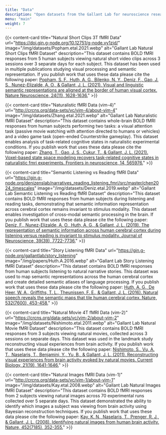 ```yaml
---
title: "Data"
description: "Open datasets from the Gallant Lab for neuroscience research"
menu: "main"
weight: 7
---
```


{{< content-card title="Natural Short Clips 3T fMRI Data" url="https://doi.gin.g-node.org/10.12751/g-node.vy1zjd/" image="/img/datasets/Popham.etal.2021.webp" alt="Gallant Lab Natural Short Clips fMRI Dataset" description="This dataset contains BOLD fMRI responses from 5 human subjects viewing natural short video clips across 3 sessions over 3 separate days for each subject. This dataset has been used in multiple publications studying visual processing and semantic representation. If you publish work that uses these data please cite the following paper: <a href='https://doi.org/10.1038/s41593-021-00921-6'>Popham, S. F., Huth, A. G., Bilenko, N. Y., Deniz, F., Gao, J. S., Nunez-Elizalde, A. O., & Gallant, J. L. (2021). Visual and linguistic semantic representations are aligned at the border of human visual cortex. Nature Neuroscience, 24(11), 1628-1636.</a>" >}}

{{< content-card title="Naturalistic fMRI Data (vim-4)" url="http://crcns.org/data-sets/vc/vim-4/about-vim-4" image="/img/datasets/Zhang.etal.2021.webp" alt="Gallant Lab Naturalistic fMRI Dataset" description="This dataset contains whole-brain BOLD fMRI responses from human subjects performing two tasks: a visual attention task (passive movie watching with attention directed to humans or vehicles) and a video game task (open-ended Counterstrike gameplay). This dataset enables analysis of task-related cognitive states in naturalistic experimental conditions. If you publish work that uses these data please cite the following paper: <a href='https://www.frontiersin.org/journals/neuroscience/articles/10.3389/fnins.2020.565976/full'>Zhang, T., Gao, J. S., Çukur, T., & Gallant, J. L. (2021). Voxel-based state space modeling recovers task-related cognitive states in naturalistic fmri experiments. Frontiers in neuroscience, 14, 565976.</a>" >}}

{{< content-card title="Semantic Listening vs Reading fMRI Data" url="https://gin.g-node.org/denizenslab/narratives_reading_listening_fmri/src/master/chen2024_timescales" image="/img/datasets/Deniz.etal.2019.webp" alt="Gallant Lab Semantic Listening vs Reading fMRI Dataset" description="This dataset contains BOLD fMRI responses from human subjects during listening and reading tasks, demonstrating that semantic information representation across cerebral cortex remains invariant to stimulus modality. This dataset enables investigation of cross-modal semantic processing in the brain. If you publish work that uses these data please cite the following paper: <a href='https://www.jneurosci.org/content/39/39/7722'>Deniz, F., Nunez-Elizalde, A. O., Huth, A. G., & Gallant, J. L. (2019). The representation of semantic information across human cerebral cortex during listening versus reading is invariant to stimulus modality. Journal of Neuroscience, 39(39), 7722-7736.</a>" >}}

{{< content-card title="Story Listening fMRI Data" url="https://gin.g-node.org/gallantlab/story_listening" image="/img/papers/Huth.A.2016.webp" alt="Gallant Lab Story Listening fMRI Dataset" description="This dataset contains BOLD fMRI responses from human subjects listening to natural narrative stories. This dataset was used to map semantic representations across the human cerebral cortex and create detailed semantic atlases of language processing. If you publish work that uses these data please cite the following paper: <a href='https://www.nature.com/articles/nature17637'>Huth, A. G., De Heer, W. A., Griffiths, T. L., Theunissen, F. E., & Gallant, J. L. (2016). Natural speech reveals the semantic maps that tile human cerebral cortex. Nature, 532(7600), 453-458.</a>" >}}

{{< content-card title="Natural Movie 4T fMRI Data (vim-2)" url="https://crcns.org/data-sets/vc/vim-2/about-vim-2" image="/img/datasets/Nishimoto.etal.2011.webp" alt="Gallant Lab Natural Movie fMRI Dataset" description="This dataset contains BOLD fMRI responses from 3 subjects viewing natural movies, collected across 3 sessions on separate days. This dataset was used in the landmark study reconstructing visual experiences from brain activity. If you publish work that uses these data please cite the following paper: <a href='https://www.sciencedirect.com/science/article/pii/S0960982211009377'>Nishimoto, S., Vu, A. T., Naselaris, T., Benjamini, Y., Yu, B., & Gallant, J. L. (2011). Reconstructing visual experiences from brain activity evoked by natural movies. Current Biology, 21(19), 1641-1646.</a>" >}}

{{< content-card title="Natural Images fMRI Data (vim-1)" url="http://crcns.org/data-sets/vc/vim-1/about-vim-1" image="/img/datasets/Kay.etal.2008.webp" alt="Gallant Lab Natural Images fMRI Dataset" description="This dataset contains BOLD fMRI responses from 2 subjects viewing natural images across 70 experimental runs collected over 5 separate days. This dataset demonstrated the ability to identify which images a subject was viewing from brain activity using Bayesian reconstruction techniques. If you publish work that uses these data please cite the following paper: <a href='https://www.nature.com/articles/nature06713'>Kay, K. N., Naselaris, T., Prenger, R. J., & Gallant, J. L. (2008). Identifying natural images from human brain activity. Nature, 452(7185), 352-355.</a>" >}}
